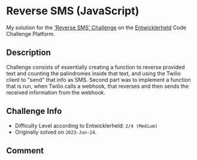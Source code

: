 # Reverse SMS (JavaScript)

My solution for the ['Reverse SMS' Challenge](https://platform.entwicklerheld.de/challenge/reverse-sms?technology=javascript) on the [Entwicklerheld](https://platform.entwicklerheld.de/) Code Challenge Platform.

Description
---
Challenge consists of essentially creating a function to reverse provided text and counting the palindromes inside that text, and using the Twilio client to "send" that info as SMS. Second part was to implement a function that is run, when Twilio calls a webhook, that reverses and then sends the received information from the webhook.

Challenge Info
---
* Difficulty Level according to Entwicklerheld: `2/4 (Medium)`
* Originally solved on `2023-Jun-24`.

Comment
---
